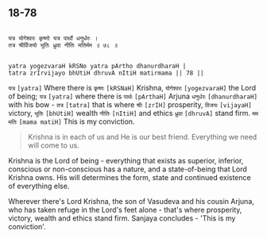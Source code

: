 ## 18-78


```shloka-sa

यत्र योगेश्वरः कृष्णो यत्र पार्थो धनुर्धरः ।
तत्र श्रीर्विजयो भूतिः ध्रुवा नीतिः मतिर्मम ॥ ७८ ॥

```
```shloka-sa-hk

yatra yogezvaraH kRSNo yatra pArtho dhanurdharaH |
tatra zrIrvijayo bhUtiH dhruvA nItiH matirmama || 78 ||

```
`यत्र` `[yatra]` Where there is `कृष्णः` `[kRSNaH]` Krishna, `योगेश्वरः` `[yogezvaraH]` the Lord of being; `यत्र` `[yatra]` where there is `पार्थः` `[pArthaH]` Arjuna `धनुर्धरः` `[dhanurdharaH]` with his bow - `तत्र` `[tatra]` that is where `श्रीः` `[zrIH]` prosperity, `विजयः` `[vijayaH]` victory, `भूतिः` `[bhUtiH]` wealth `नीतिः` `[nItiH]` and ethics `ध्रुवा` `[dhruvA]` stand firm. `मम मतिः` `[mama matiH]` This is my conviction.


<a name='applnote_238'></a>
> Krishna is in each of us and He is our best friend. Everything we need will come to us.



Krishna is the Lord of being - everything that exists as superior, inferior, conscious or non-conscious has a nature, and a state-of-being that Lord Krishna owns. His will determines the form, state and continued existence of everything else. 

Wherever there's Lord Krishna, the son of Vasudeva and his cousin Arjuna, who has taken refuge in the Lord's feet alone - that's where prosperity, victory, wealth and ethics stand firm. Sanjaya concludes - 'This is my conviction'.



